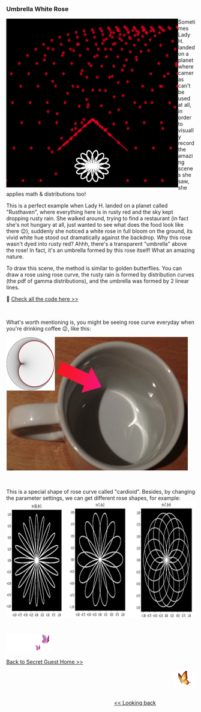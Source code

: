 ### Umbrella White Rose

<p>
<img align="left" src="https://github.com/lady-h-world/My_Garden/blob/main/images/Secret_Guest_images/umbrella_white_rose.png" width="458" height="450" />

Sometimes Lady H. landed on a planet where cameras can't be used at all, in order to visually record the amazing scenes she saw, she applies math & distributions too!

This is a perfect example when Lady H. landed on a planet called "Rusthaven", where everything here is in rusty red and the sky kept dropping rusty rain. She walked around, trying to find a restaurant (in fact she's not hungary at all, just wanted to see what does the food look like there 😉), suddenly she noticed a white rose in full bloom on the ground, its vivid white hue stood out dramatically against the backdrop. Why this rose wasn't dyed into rusty red? Ahhh, there's a transparent "umbrella" above the rose! In fact, it's an umbrella formed by this rose itself! What an amazing nature.

To draw this scene, the method is similar to golden butterflies. You can draw a rose using rose curve, the rusty rain is formed by distribution curves (the pdf of gamma distributions), and the umbrella was formed by 2 linear lines. 

🌻 [Check all the code here >>][1] 

</p>
<p>&nbsp;</p>

What's worth mentioning is, you might be seeing rose curve everyday when you're drinking coffee 😉, like this:
<p>
<img src="https://github.com/lady-h-world/My_Garden/blob/main/images/Secret_Guest_images/rose_curve_in_cup.png" width="484" height="356" />
</p>
<p>&nbsp;</p>

This is a special shape of rose curve called "cardioid". Besides, by changing the parameter settings, we can get different rose shapes, for example:
<img src="https://github.com/lady-h-world/My_Garden/blob/main/images/Secret_Guest_images/rose_curves.png" width="1240" height="311" />

#
<p align="left">
<img src="https://github.com/lady-h-world/My_Garden/blob/main/images/follow_us.png" width="120" height="50" />
</p>

[Back to Secret Guest Home >>][2]

<p align="right">
<img src="https://github.com/lady-h-world/My_Garden/blob/main/images/going_back.png" width="60" height="44" />
</p>

&nbsp;&nbsp;&nbsp;&nbsp;&nbsp;&nbsp;&nbsp;&nbsp;&nbsp;&nbsp;&nbsp;&nbsp;&nbsp;&nbsp;&nbsp;&nbsp;&nbsp;&nbsp;&nbsp;&nbsp;&nbsp;&nbsp;&nbsp;&nbsp;&nbsp;&nbsp;&nbsp;&nbsp;&nbsp;&nbsp;&nbsp;&nbsp;&nbsp;&nbsp;&nbsp;&nbsp;&nbsp;&nbsp;&nbsp;&nbsp;&nbsp;&nbsp;&nbsp;&nbsp;&nbsp;&nbsp;&nbsp;&nbsp;&nbsp;&nbsp;&nbsp;&nbsp;&nbsp;&nbsp;&nbsp;&nbsp;&nbsp;&nbsp;&nbsp;&nbsp;&nbsp;&nbsp;&nbsp;&nbsp;&nbsp;&nbsp;&nbsp;&nbsp;&nbsp;&nbsp;&nbsp;&nbsp;&nbsp;&nbsp;&nbsp;&nbsp;&nbsp;&nbsp;&nbsp;&nbsp;&nbsp;&nbsp;&nbsp;&nbsp;&nbsp;&nbsp;&nbsp;&nbsp;&nbsp;&nbsp;&nbsp;&nbsp;&nbsp;&nbsp;&nbsp;&nbsp;&nbsp;&nbsp;&nbsp;&nbsp;&nbsp;&nbsp;&nbsp;&nbsp;&nbsp;&nbsp;&nbsp;&nbsp;&nbsp;&nbsp;&nbsp;&nbsp;&nbsp;&nbsp;&nbsp;&nbsp;&nbsp;&nbsp;&nbsp;&nbsp;&nbsp;&nbsp;&nbsp;&nbsp;&nbsp;&nbsp;&nbsp;&nbsp;&nbsp;&nbsp;&nbsp;&nbsp;&nbsp;&nbsp;&nbsp;&nbsp;&nbsp;&nbsp;&nbsp;&nbsp;&nbsp;&nbsp;&nbsp;&nbsp;&nbsp;&nbsp;&nbsp;&nbsp;&nbsp;&nbsp;&nbsp;&nbsp;&nbsp;&nbsp;&nbsp;&nbsp;&nbsp;&nbsp;&nbsp;&nbsp;&nbsp;&nbsp;&nbsp;&nbsp;&nbsp;&nbsp;&nbsp;&nbsp;&nbsp;&nbsp;&nbsp;&nbsp;&nbsp;&nbsp;&nbsp;&nbsp;&nbsp;&nbsp;&nbsp;&nbsp;&nbsp;&nbsp;&nbsp;&nbsp;&nbsp;&nbsp;&nbsp;&nbsp;&nbsp;&nbsp;&nbsp;&nbsp;&nbsp;&nbsp;&nbsp;&nbsp;&nbsp;&nbsp;&nbsp;&nbsp;&nbsp;[<< Looking back][3]


[1]:https://github.com/lady-h-world/My_Garden/blob/main/code/secret_guest/math_stats/umbrella_white_rose.ipynb
[2]:https://github.com/lady-h-world/My_Garden/blob/main/reading_pages/Secret_Guest/secret_guest.md#sprouts-collection-time
[3]:https://github.com/lady-h-world/My_Garden/blob/main/reading_pages/Secret_Guest/math_stats1.md
